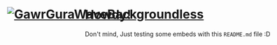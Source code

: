 <style>
    .logo {
        position: absolute;
        top: 60px;
        left: 50px;
        display: block;
        z-index: 11;
        transition: all 250ms linear;
        border-radius: 50%;
    }
</style>

# <p class="logo">[![GawrGuraWaveBackgroundless](https://emoji.gg/assets/emoji/6949-gawrgurawavebackgroundless.png)](https://emoji.gg/emoji/6949-gawrgurawavebackgroundless)</p> Howdy!

Don't mind, Just testing some embeds with this `README.md` file :D
